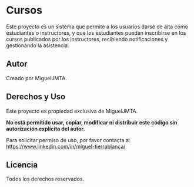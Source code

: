 # Cursos
Este proyecto es un sistema que permite a los usuarios darse de alta como estudiantes o instructores, y que los estudiantes puedan inscribirse en los cursos publicados por los instructores, recibiendo notificaciones y gestionando la asistencia.

## Autor

Creado por MiguelJMTA.

## Derechos y Uso

Este proyecto es propiedad exclusiva de MiguelJMTA.

**No está permitido usar, copiar, modificar ni distribuir este código sin autorización explícita del autor.**

Para solicitar permiso de uso, por favor contacta a: https://www.linkedin.com/in/miguel-tierrablanca/

## Licencia

Todos los derechos reservados.
